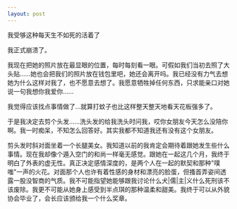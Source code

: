 ```yaml
---
layout: post
---
```

我受够这种每天生不如死的活着了

我正式崩溃了。

我现在把她的照片放在最显眼的位置，每时每刻看一眼。可假如我们当初去照了大头贴……她也会把我们的照片放在钱包里吧，她还会离开吗。我已经没有力气去想她为什么这样对我了，也不愿意去想了。我愿意牺牲掉任何东西，只求能亲口对她说一句我想你我爱你……

我觉得应该找点事情做了…就算打蚊子也比这样整天整天地看天花板强多了。

于是我决定去剪个头发……洗头发的给我洗头时问我，哎你女朋友今天怎么没陪你啊。我一时痴呆，不知怎么回答好。其实我都不知道我还有没有这个女朋友。

剪头发时斜对面坐着一个长腿美女。我知道以前的我肯定会期待着跟她发生些什么事情。现在我却像个遁入空门的和尚一样毫无感觉。跟她在一起这几个月，我终于明白了外表的虚无性。真正决定感情深度的，是两个人在一起的默契和那种"噗嗤"一声的火花。对面那个人也许有着性感的身材和漂亮的脸蛋，但搔首弄姿间透露一股没智商的气质。我不可能指望她能够跟我讨论什么犬|儒|主|义什么死刑该不该废除。我更不可能从她身上感受到半点琪的那种温柔和甜美。我终于可以从外貌协会毕业了，会长应该颁给我一个什么奖章。